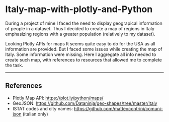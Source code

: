 # Italy-map-with-plotly-and-Python
During a project of mine I faced the need to display geograpical information of people in a dataset. Thus I decided to create a map of regions in Italy emphasizing regions with a greater population (relatively to my dataset).

Looking Plotly APIs for maps It seems quite easy to do for the USA as all information are provided. But I faced some issues while creating the map of Italy. Some information were missing.
Here I aggregate all info needed to create such map, with references to resources that allowed me to complete the task.

---
## References
- Plotly Map API: https://plot.ly/python/maps/
- GeoJSON: https://github.com/Dataninja/geo-shapes/tree/master/italy
- ISTAT codes and city names: https://github.com/matteocontrini/comuni-json (italian only)
